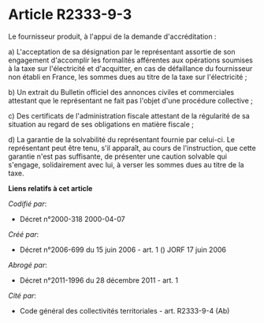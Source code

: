 # Article R2333-9-3

Le fournisseur produit, à l'appui de la demande d'accréditation :

a) L'acceptation de sa désignation par le représentant assortie de son engagement d'accomplir les formalités afférentes aux
opérations soumises à la taxe sur l'électricité et d'acquitter, en cas de défaillance du fournisseur non établi en France,
les sommes dues au titre de la taxe sur l'électricité ;

b) Un extrait du Bulletin officiel des annonces civiles et commerciales attestant que le représentant ne fait pas l'objet
d'une procédure collective ;

c) Des certificats de l'administration fiscale attestant de la régularité de sa situation au regard de ses obligations en
matière fiscale ;

d) La garantie de la solvabilité du représentant fournie par celui-ci. Le représentant peut être tenu, s'il apparaît, au
cours de l'instruction, que cette garantie n'est pas suffisante, de présenter une caution solvable qui s'engage,
solidairement avec lui, à verser les sommes dues au titre de la taxe.

**Liens relatifs à cet article**

_Codifié par_:

  - Décret n°2000-318 2000-04-07

_Créé par_:

  - Décret n°2006-699 du 15 juin 2006 - art. 1 () JORF 17 juin 2006

_Abrogé par_:

  - Décret n°2011-1996 du 28 décembre 2011 - art. 1

_Cité par_:

  - Code général des collectivités territoriales - art. R2333-9-4 (Ab)
